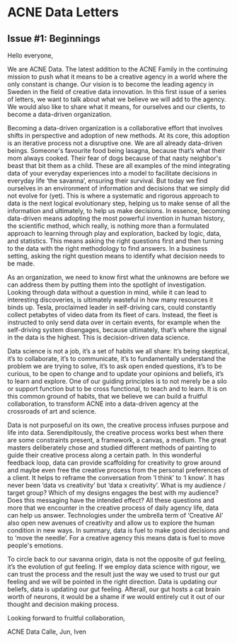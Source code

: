 # ACNE Data Letters

## Issue #1: Beginnings

Hello everyone,

We are ACNE Data. The latest addition to the ACNE Family in the continuing mission to push what it means to be a creative agency in a world where the only constant is change. Our vision is to become the leading agency in Sweden in the field of creative data innovation. In this first issue of a series of letters, we want to talk about what we believe we will add to the agency. We would also like to share what it means, for ourselves and our clients, to become a data-driven organization.

Becoming a data-driven organization is a collaborative effort that involves shifts in perspective and adoption of new methods. At its core, this adoption is an iterative process not a disruptive one. We are all already data-driven beings. Someone's favourite food being lasagna, because that’s what their mom always cooked. Their fear of dogs because of that nasty neighbor's beast that bit them as a child. These are all examples of the mind integrating data of your everyday experiences into a model to facilitate decisions in everyday life ‘the savanna’, ensuring their survival. But today we find ourselves in an environment of information and decisions that we simply did not evolve for (yet). This is where a systematic and rigorous approach to data is the next logical evolutionary step, helping us to make sense of all the information and ultimately, to help us make decisions. In essence, becoming data-driven means adopting the most powerful invention in human history, the scientific method, which really, is nothing more than a formulated approach to learning through play and exploration, backed by logic, data, and statistics. This means asking the right questions first and then turning to the data with the right methodology to find answers. In a business setting, asking the right question means to identify what decision needs to be made.

As an organization, we need to know first what the unknowns are before we can address them by putting them into the spotlight of investigation. Looking through data without a question in mind, while it can lead to interesting discoveries, is ultimately wasteful in how many resources it binds up. Tesla, proclaimed leader in self-driving cars, could constantly collect petabytes of video data from its fleet of cars. Instead, the fleet is instructed to only send data over in certain events, for example when the self-driving system disengages, because ultimately, that’s where the signal in the data is the highest. This is decision-driven data science.

Data science is not a job, it’s a set of habits we all share: It’s being skeptical, it’s to collaborate, it’s to communicate, it’s to fundamentally understand the problem we are trying to solve, it’s to ask open ended questions, it’s to be curious, to be open to change and to update your opinions and beliefs, it’s to learn and explore. One of our guiding principles is to not merely be a silo or support function but to be cross functional, to teach and to learn. It is on this common ground of habits, that we believe we can build a fruitful collaboration, to transform ACNE into a data-driven agency at the crossroads of art and science.

Data is not purposeful on its own, the creative process infuses purpose and life into data. Serendipitously, the creative process works best when there are some constraints present, a framework, a canvas, a medium. The great masters deliberately chose and studied different methods of painting to guide their creative process along a certain path. In this wonderful feedback loop, data can provide scaffolding for creativity to grow around and maybe even free the creative process from the personal preferences of a client. It helps to reframe the conversation from ‘I think’ to ‘I know’. It has never been ‘data vs creativity’ but ‘data x creativity’. What is my audience / target group? Which of my designs engages the best with my audience? Does this messaging have the intended effect? All these questions and more that we encounter in the creative process of daily agency life, data can help us answer. Technologies under the umbrella term of ‘Creative AI’ also open new avenues of creativity and allow us to explore the human condition in new ways. In summary, data is fuel to make good decisions and to ‘move the needle’. For a creative agency this means data is fuel to move people's emotions.

To circle back to our savanna origin, data is not the opposite of gut feeling, it’s the evolution of gut feeling. If we employ data science with rigour, we can trust the process and the result just the way we used to trust our gut feeling and we will be pointed in the right direction. Data is updating our beliefs, data is updating our gut feeling. Afterall, our gut hosts a cat brain worth of neurons, it would be a shame if we would entirely cut it out of our thought and decision making process.


Looking forward to fruitful collaboration,

ACNE Data
Calle, Jun, Iven
